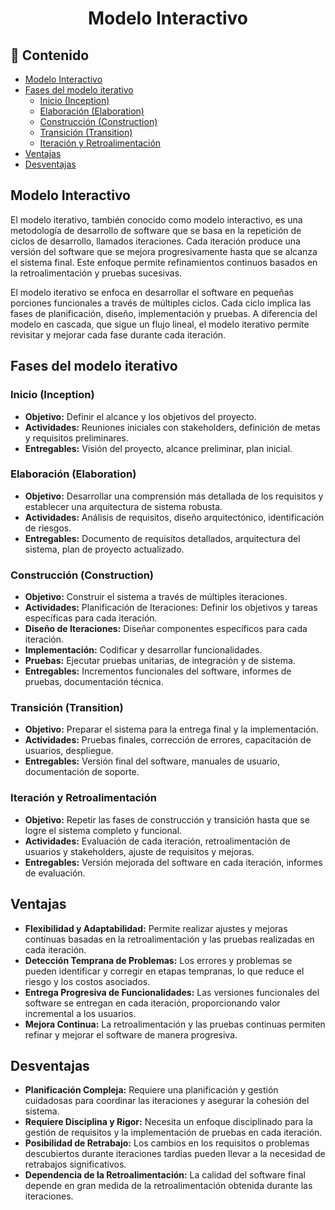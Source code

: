 <h1 align="center">Modelo Interactivo</h1>

<h2>📑 Contenido</h2>

- [Modelo Interactivo](#modelo-interactivo)
- [Fases del modelo iterativo](#fases-del-modelo-iterativo)
  - [Inicio (Inception)](#inicio-inception)
  - [Elaboración (Elaboration)](#elaboración-elaboration)
  - [Construcción (Construction)](#construcción-construction)
  - [Transición (Transition)](#transición-transition)
  - [Iteración y Retroalimentación](#iteración-y-retroalimentación)
- [Ventajas](#ventajas)
- [Desventajas](#desventajas)

## Modelo Interactivo

El modelo iterativo, también conocido como modelo interactivo, es una metodología de desarrollo de software que se basa en la repetición de ciclos de desarrollo, llamados iteraciones. Cada iteración produce una versión del software que se mejora progresivamente hasta que se alcanza el sistema final. Este enfoque permite refinamientos continuos basados en la retroalimentación y pruebas sucesivas.

El modelo iterativo se enfoca en desarrollar el software en pequeñas porciones funcionales a través de múltiples ciclos. Cada ciclo implica las fases de planificación, diseño, implementación y pruebas. A diferencia del modelo en cascada, que sigue un flujo lineal, el modelo iterativo permite revisitar y mejorar cada fase durante cada iteración.

## Fases del modelo iterativo

### Inicio (Inception)

- **Objetivo:** Definir el alcance y los objetivos del proyecto.
- **Actividades:** Reuniones iniciales con stakeholders, definición de metas y requisitos preliminares.
- **Entregables:** Visión del proyecto, alcance preliminar, plan inicial.

### Elaboración (Elaboration)

- **Objetivo:** Desarrollar una comprensión más detallada de los requisitos y establecer una arquitectura de sistema robusta.
- **Actividades:** Análisis de requisitos, diseño arquitectónico, identificación de riesgos.
- **Entregables:** Documento de requisitos detallados, arquitectura del sistema, plan de proyecto actualizado.

### Construcción (Construction)

- **Objetivo:** Construir el sistema a través de múltiples iteraciones.
- **Actividades:**
  Planificación de Iteraciones: Definir los objetivos y tareas específicas para cada iteración.
- **Diseño de Iteraciones:** Diseñar componentes específicos para cada iteración.
- **Implementación:** Codificar y desarrollar funcionalidades.
- **Pruebas:** Ejecutar pruebas unitarias, de integración y de sistema.
- **Entregables:** Incrementos funcionales del software, informes de pruebas, documentación técnica.

### Transición (Transition)

- **Objetivo:** Preparar el sistema para la entrega final y la implementación.
- **Actividades:** Pruebas finales, corrección de errores, capacitación de usuarios, despliegue.
- **Entregables:** Versión final del software, manuales de usuario, documentación de soporte.

### Iteración y Retroalimentación

- **Objetivo:** Repetir las fases de construcción y transición hasta que se logre el sistema completo y funcional.
- **Actividades:** Evaluación de cada iteración, retroalimentación de usuarios y stakeholders, ajuste de requisitos y mejoras.
- **Entregables:** Versión mejorada del software en cada iteración, informes de evaluación.

## Ventajas

- **Flexibilidad y Adaptabilidad:** Permite realizar ajustes y mejoras continuas basadas en la retroalimentación y las pruebas realizadas en cada iteración.
- **Detección Temprana de Problemas:** Los errores y problemas se pueden identificar y corregir en etapas tempranas, lo que reduce el riesgo y los costos asociados.
- **Entrega Progresiva de Funcionalidades:** Las versiones funcionales del software se entregan en cada iteración, proporcionando valor incremental a los usuarios.
- **Mejora Continua:** La retroalimentación y las pruebas continuas permiten refinar y mejorar el software de manera progresiva.

## Desventajas

- **Planificación Compleja:** Requiere una planificación y gestión cuidadosas para coordinar las iteraciones y asegurar la cohesión del sistema.
- **Requiere Disciplina y Rigor:** Necesita un enfoque disciplinado para la gestión de requisitos y la implementación de pruebas en cada iteración.
- **Posibilidad de Retrabajo:** Los cambios en los requisitos o problemas descubiertos durante iteraciones tardías pueden llevar a la necesidad de retrabajos significativos.
- **Dependencia de la Retroalimentación:** La calidad del software final depende en gran medida de la retroalimentación obtenida durante las iteraciones.
